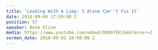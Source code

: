 ```yaml
---
title: 'Leading With A Limp: I Alone Can''t Fix It'
date: 2018-09-04 17:59:00 Z
position: 57
speaker: Nate Kline
media: https://www.youtube.com/embed/D0X6fEKlb4A?ecver=2
sermon_date: 2018-09-02 10:00:00 Z
---
```


